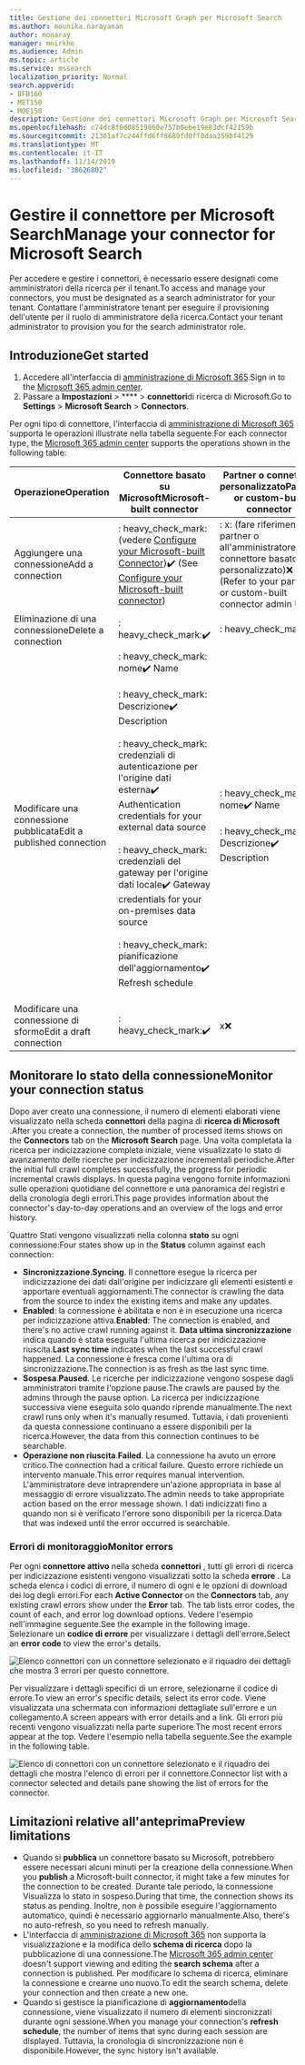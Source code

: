 ```yaml
---
title: Gestione dei connettori Microsoft Graph per Microsoft Search
ms.author: mounika.narayanan
author: monaray
manager: mnirkhe
ms.audience: Admin
ms.topic: article
ms.service: mssearch
localization_priority: Normal
search.appverid:
- BFB160
- MET150
- MOE150
description: Gestione dei connettori Microsoft Graph per Microsoft Search.
ms.openlocfilehash: c74dc8f6d08519860e757b0ebe19e83dcf42159b
ms.sourcegitcommit: 21361af7c244ffd6ff8689fd0ff0daa359bf4129
ms.translationtype: MT
ms.contentlocale: it-IT
ms.lasthandoff: 11/14/2019
ms.locfileid: "38626802"
---
```

# <a name="manage-your-connector-for-microsoft-search"></a><span data-ttu-id="a3179-103">Gestire il connettore per Microsoft Search</span><span class="sxs-lookup"><span data-stu-id="a3179-103">Manage your connector for Microsoft Search</span></span>

<span data-ttu-id="a3179-104">Per accedere e gestire i connettori, è necessario essere designati come amministratori della ricerca per il tenant.</span><span class="sxs-lookup"><span data-stu-id="a3179-104">To access and manage your connectors, you must be designated as a search administrator for your tenant.</span></span> <span data-ttu-id="a3179-105">Contattare l'amministratore tenant per eseguire il provisioning dell'utente per il ruolo di amministratore della ricerca.</span><span class="sxs-lookup"><span data-stu-id="a3179-105">Contact your tenant administrator to provision you for the search administrator role.</span></span>

## <a name="get-started"></a><span data-ttu-id="a3179-106">Introduzione</span><span class="sxs-lookup"><span data-stu-id="a3179-106">Get started</span></span>

1. <span data-ttu-id="a3179-107">Accedere all'interfaccia di [amministrazione di Microsoft 365](https://admin.microsoft.com).</span><span class="sxs-lookup"><span data-stu-id="a3179-107">Sign in to the [Microsoft 365 admin center](https://admin.microsoft.com).</span></span>
2. <span data-ttu-id="a3179-108">Passare a **Impostazioni** > \*\*\*\* > **connettori**di ricerca di Microsoft.</span><span class="sxs-lookup"><span data-stu-id="a3179-108">Go to **Settings** > **Microsoft Search** > **Connectors**.</span></span>

<span data-ttu-id="a3179-109">Per ogni tipo di connettore, l'interfaccia di [amministrazione di Microsoft 365](https://admin.microsoft.com) supporta le operazioni illustrate nella tabella seguente:</span><span class="sxs-lookup"><span data-stu-id="a3179-109">For each connector type, the [Microsoft 365 admin center](https://admin.microsoft.com) supports the operations shown in the following table:</span></span>

<span data-ttu-id="a3179-110">**Operazione**</span><span class="sxs-lookup"><span data-stu-id="a3179-110">**Operation**</span></span> | <span data-ttu-id="a3179-111">**Connettore basato su Microsoft**</span><span class="sxs-lookup"><span data-stu-id="a3179-111">**Microsoft-built connector**</span></span> | <span data-ttu-id="a3179-112">**Partner o connettore personalizzato**</span><span class="sxs-lookup"><span data-stu-id="a3179-112">**Partner or custom-built connector**</span></span>
--- | --- | ---
<span data-ttu-id="a3179-113">Aggiungere una connessione</span><span class="sxs-lookup"><span data-stu-id="a3179-113">Add a connection</span></span> | <span data-ttu-id="a3179-114">: heavy_check_mark: (vedere [Configure your Microsoft-built Connector](configure-connector.md))</span><span class="sxs-lookup"><span data-stu-id="a3179-114">:heavy_check_mark: (See [Configure your Microsoft-built connector](configure-connector.md))</span></span> | <span data-ttu-id="a3179-115">: x: (fare riferimento al partner o all'amministratore del connettore basato su personalizzato)</span><span class="sxs-lookup"><span data-stu-id="a3179-115">:x: (Refer to your partner or custom-built connector admin UX)</span></span>
<span data-ttu-id="a3179-116">Eliminazione di una connessione</span><span class="sxs-lookup"><span data-stu-id="a3179-116">Delete a connection</span></span> | <span data-ttu-id="a3179-117">: heavy_check_mark:</span><span class="sxs-lookup"><span data-stu-id="a3179-117">:heavy_check_mark:</span></span> | <span data-ttu-id="a3179-118">: heavy_check_mark:</span><span class="sxs-lookup"><span data-stu-id="a3179-118">:heavy_check_mark:</span></span>
<span data-ttu-id="a3179-119">Modificare una connessione pubblicata</span><span class="sxs-lookup"><span data-stu-id="a3179-119">Edit a published connection</span></span> | <span data-ttu-id="a3179-120">: heavy_check_mark: nome</span><span class="sxs-lookup"><span data-stu-id="a3179-120">:heavy_check_mark: Name</span></span><br></br> <span data-ttu-id="a3179-121">: heavy_check_mark: Descrizione</span><span class="sxs-lookup"><span data-stu-id="a3179-121">:heavy_check_mark: Description</span></span><br></br> <span data-ttu-id="a3179-122">: heavy_check_mark: credenziali di autenticazione per l'origine dati esterna</span><span class="sxs-lookup"><span data-stu-id="a3179-122">:heavy_check_mark: Authentication credentials for your external data source</span></span><br></br> <span data-ttu-id="a3179-123">: heavy_check_mark: credenziali del gateway per l'origine dati locale</span><span class="sxs-lookup"><span data-stu-id="a3179-123">:heavy_check_mark: Gateway credentials for your on-premises data source</span></span><br></br> <span data-ttu-id="a3179-124">: heavy_check_mark: pianificazione dell'aggiornamento</span><span class="sxs-lookup"><span data-stu-id="a3179-124">:heavy_check_mark: Refresh schedule</span></span><br></br> | <span data-ttu-id="a3179-125">: heavy_check_mark: nome</span><span class="sxs-lookup"><span data-stu-id="a3179-125">:heavy_check_mark: Name</span></span><br></br> <span data-ttu-id="a3179-126">: heavy_check_mark: Descrizione</span><span class="sxs-lookup"><span data-stu-id="a3179-126">:heavy_check_mark: Description</span></span>
<span data-ttu-id="a3179-127">Modificare una connessione di sformo</span><span class="sxs-lookup"><span data-stu-id="a3179-127">Edit a draft connection</span></span> | <span data-ttu-id="a3179-128">: heavy_check_mark:</span><span class="sxs-lookup"><span data-stu-id="a3179-128">:heavy_check_mark:</span></span> | <span data-ttu-id="a3179-129">x</span><span class="sxs-lookup"><span data-stu-id="a3179-129">:x:</span></span>

## <a name="monitor-your-connection-status"></a><span data-ttu-id="a3179-130">Monitorare lo stato della connessione</span><span class="sxs-lookup"><span data-stu-id="a3179-130">Monitor your connection status</span></span>
<span data-ttu-id="a3179-131">Dopo aver creato una connessione, il numero di elementi elaborati viene visualizzato nella scheda **connettori** della pagina di **ricerca di Microsoft** .</span><span class="sxs-lookup"><span data-stu-id="a3179-131">After you create a connection, the number of processed items shows on the **Connectors** tab on the **Microsoft Search** page.</span></span> <span data-ttu-id="a3179-132">Una volta completata la ricerca per indicizzazione completa iniziale, viene visualizzato lo stato di avanzamento delle ricerche per indicizzazione incrementali periodiche.</span><span class="sxs-lookup"><span data-stu-id="a3179-132">After the initial full crawl completes successfully, the progress for periodic incremental crawls displays.</span></span> <span data-ttu-id="a3179-133">In questa pagina vengono fornite informazioni sulle operazioni quotidiane del connettore e una panoramica dei registri e della cronologia degli errori.</span><span class="sxs-lookup"><span data-stu-id="a3179-133">This page provides information about the connector's day-to-day operations and an overview of the logs and error history.</span></span>

<span data-ttu-id="a3179-134">Quattro Stati vengono visualizzati nella colonna **stato** su ogni connessione:</span><span class="sxs-lookup"><span data-stu-id="a3179-134">Four states show up in the **Status** column against each connection:</span></span>
* <span data-ttu-id="a3179-135">**Sincronizzazione**.</span><span class="sxs-lookup"><span data-stu-id="a3179-135">**Syncing**.</span></span> <span data-ttu-id="a3179-136">Il connettore esegue la ricerca per indicizzazione dei dati dall'origine per indicizzare gli elementi esistenti e apportare eventuali aggiornamenti.</span><span class="sxs-lookup"><span data-stu-id="a3179-136">The connector is crawling the data from the source to index the existing items and make any updates.</span></span>
* <span data-ttu-id="a3179-137">**Enabled**: la connessione è abilitata e non è in esecuzione una ricerca per indicizzazione attiva.</span><span class="sxs-lookup"><span data-stu-id="a3179-137">**Enabled**: The connection is enabled, and there's no active crawl running against it.</span></span> <span data-ttu-id="a3179-138">**Data ultima sincronizzazione** indica quando è stata eseguita l'ultima ricerca per indicizzazione riuscita.</span><span class="sxs-lookup"><span data-stu-id="a3179-138">**Last sync time** indicates when the last successful crawl happened.</span></span> <span data-ttu-id="a3179-139">La connessione è fresca come l'ultima ora di sincronizzazione.</span><span class="sxs-lookup"><span data-stu-id="a3179-139">The connection is as fresh as the last sync time.</span></span>
* <span data-ttu-id="a3179-140">**Sospesa**.</span><span class="sxs-lookup"><span data-stu-id="a3179-140">**Paused**.</span></span> <span data-ttu-id="a3179-141">Le ricerche per indicizzazione vengono sospese dagli amministratori tramite l'opzione pause.</span><span class="sxs-lookup"><span data-stu-id="a3179-141">The crawls are paused by the admins through the pause option.</span></span> <span data-ttu-id="a3179-142">La ricerca per indicizzazione successiva viene eseguita solo quando riprende manualmente.</span><span class="sxs-lookup"><span data-stu-id="a3179-142">The next crawl runs only when it's manually resumed.</span></span> <span data-ttu-id="a3179-143">Tuttavia, i dati provenienti da questa connessione continuano a essere disponibili per la ricerca.</span><span class="sxs-lookup"><span data-stu-id="a3179-143">However, the data from this connection continues to be searchable.</span></span>
* <span data-ttu-id="a3179-144">**Operazione non riuscita**.</span><span class="sxs-lookup"><span data-stu-id="a3179-144">**Failed**.</span></span> <span data-ttu-id="a3179-145">La connessione ha avuto un errore critico.</span><span class="sxs-lookup"><span data-stu-id="a3179-145">The connection had a critical failure.</span></span> <span data-ttu-id="a3179-146">Questo errore richiede un intervento manuale.</span><span class="sxs-lookup"><span data-stu-id="a3179-146">This error requires manual intervention.</span></span> <span data-ttu-id="a3179-147">L'amministratore deve intraprendere un'azione appropriata in base al messaggio di errore visualizzato.</span><span class="sxs-lookup"><span data-stu-id="a3179-147">The admin needs to take appropriate action based on the error message shown.</span></span> <span data-ttu-id="a3179-148">I dati indicizzati fino a quando non si è verificato l'errore sono disponibili per la ricerca.</span><span class="sxs-lookup"><span data-stu-id="a3179-148">Data that was indexed until the error occurred is searchable.</span></span>

### <a name="monitor-errors"></a><span data-ttu-id="a3179-149">Errori di monitoraggio</span><span class="sxs-lookup"><span data-stu-id="a3179-149">Monitor errors</span></span>
<span data-ttu-id="a3179-150">Per ogni **connettore attivo** nella scheda **connettori** , tutti gli errori di ricerca per indicizzazione esistenti vengono visualizzati sotto la scheda **errore** . La scheda elenca i codici di errore, il numero di ogni e le opzioni di download dei log degli errori.</span><span class="sxs-lookup"><span data-stu-id="a3179-150">For each **Active Connector** on the **Connectors** tab, any existing crawl errors show under the **Error** tab. The tab lists error codes, the count of each, and error log download options.</span></span> <span data-ttu-id="a3179-151">Vedere l'esempio nell'immagine seguente.</span><span class="sxs-lookup"><span data-stu-id="a3179-151">See the example in the following image.</span></span> <span data-ttu-id="a3179-152">Selezionare un **codice di errore** per visualizzare i dettagli dell'errore.</span><span class="sxs-lookup"><span data-stu-id="a3179-152">Select an **error code** to view the error's details.</span></span>

![Elenco connettori con un connettore selezionato e il riquadro dei dettagli che mostra 3 errori per questo connettore.](media/errormonitoring1.png)

<span data-ttu-id="a3179-154">Per visualizzare i dettagli specifici di un errore, selezionarne il codice di errore.</span><span class="sxs-lookup"><span data-stu-id="a3179-154">To view an error's specific details, select its error code.</span></span> <span data-ttu-id="a3179-155">Viene visualizzata una schermata con informazioni dettagliate sull'errore e un collegamento.</span><span class="sxs-lookup"><span data-stu-id="a3179-155">A screen appears with error details and a link.</span></span> <span data-ttu-id="a3179-156">Gli errori più recenti vengono visualizzati nella parte superiore.</span><span class="sxs-lookup"><span data-stu-id="a3179-156">The most recent errors appear at the top.</span></span> <span data-ttu-id="a3179-157">Vedere l'esempio nella tabella seguente.</span><span class="sxs-lookup"><span data-stu-id="a3179-157">See the example in the following table.</span></span>

![<span data-ttu-id="a3179-158">Elenco di connettori con un connettore selezionato e il riquadro dei dettagli che mostra l'elenco di errori per il connettore.</span><span class="sxs-lookup"><span data-stu-id="a3179-158">Connector list with a connector selected and details pane showing the list of errors for the connector.</span></span> ](media/errormonitoring2.png)

## <a name="preview-limitations"></a><span data-ttu-id="a3179-159">Limitazioni relative all'anteprima</span><span class="sxs-lookup"><span data-stu-id="a3179-159">Preview limitations</span></span>
* <span data-ttu-id="a3179-160">Quando si **pubblica** un connettore basato su Microsoft, potrebbero essere necessari alcuni minuti per la creazione della connessione.</span><span class="sxs-lookup"><span data-stu-id="a3179-160">When you **publish** a Microsoft-built connector, it might take a few minutes for the connection to be created.</span></span> <span data-ttu-id="a3179-161">Durante tale periodo, la connessione Visualizza lo stato in sospeso.</span><span class="sxs-lookup"><span data-stu-id="a3179-161">During that time, the connection shows its status as pending.</span></span> <span data-ttu-id="a3179-162">Inoltre, non è possibile eseguire l'aggiornamento automatico, quindi è necessario aggiornarlo manualmente.</span><span class="sxs-lookup"><span data-stu-id="a3179-162">Also, there's no auto-refresh, so you need to refresh manually.</span></span>
* <span data-ttu-id="a3179-163">L'interfaccia di [amministrazione di Microsoft 365](https://admin.microsoft.com) non supporta la visualizzazione e la modifica dello **schema di ricerca** dopo la pubblicazione di una connessione.</span><span class="sxs-lookup"><span data-stu-id="a3179-163">The [Microsoft 365 admin center](https://admin.microsoft.com) doesn't support viewing and editing the **search schema** after a connection is published.</span></span> <span data-ttu-id="a3179-164">Per modificare lo schema di ricerca, eliminare la connessione e crearne uno nuovo.</span><span class="sxs-lookup"><span data-stu-id="a3179-164">To edit the search schema, delete your connection and then create a new one.</span></span>
* <span data-ttu-id="a3179-165">Quando si gestisce la pianificazione di **aggiornamento**della connessione, viene visualizzato il numero di elementi sincronizzati durante ogni sessione.</span><span class="sxs-lookup"><span data-stu-id="a3179-165">When you manage your connection's **refresh schedule**, the number of items that sync during each session are displayed.</span></span> <span data-ttu-id="a3179-166">Tuttavia, la cronologia di sincronizzazione non è disponibile.</span><span class="sxs-lookup"><span data-stu-id="a3179-166">However, the sync history isn't available.</span></span>

